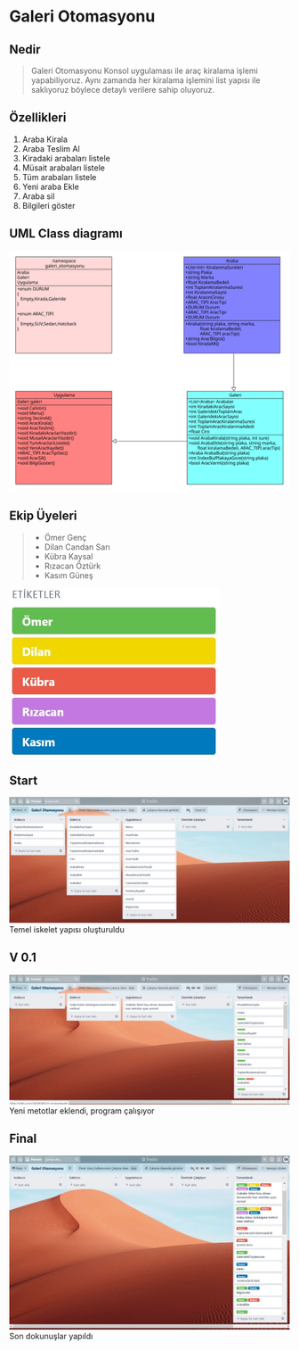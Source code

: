 # Galeri Otomasyonu
## Nedir
> Galeri Otomasyonu Konsol uygulaması ile araç kiralama işlemi yapabiliyoruz. Aynı zamanda her kiralama işlemini list yapısı ile saklıyoruz böylece detaylı verilere sahip oluyoruz.

## Özellikleri
1. Araba Kirala
2. Araba Teslim Al
3. Kiradaki arabaları listele
4. Müsait arabaları listele
5. Tüm arabaları listele
6. Yeni araba Ekle
7. Araba sil
8. Bilgileri göster

## UML Class diagramı
![diagram](images/diagram.svg)

## Ekip Üyeleri
> * Ömer Genç
> * Dilan Candan Sarı
> * Kübra Kaysal
> * Rızacan Öztürk
> * Kasım Güneş

![Etiketler](/images/Etiketler.jpg)

## Start
![Başlangıç](/images/Baslangic.jpg)
Temel iskelet yapısı oluşturuldu

## V 0.1
![İlk çalışma](/images/1.calisma.jpg)
Yeni metotlar eklendi, program çalışıyor

## Final
![Final](/images/Bitis.JPG)
Son dokunuşlar yapıldı